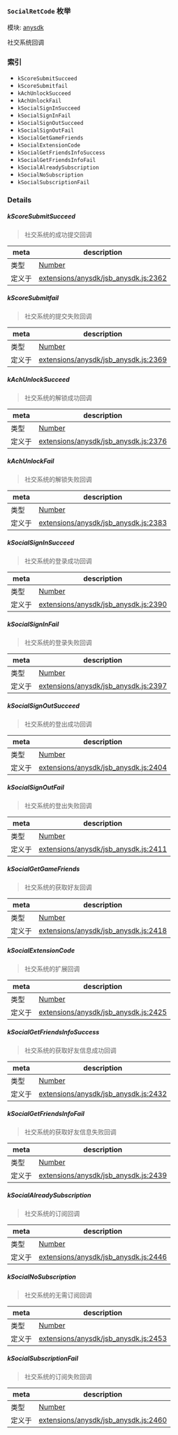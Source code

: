 ### `SocialRetCode` 枚举



模块: [anysdk](../modules/anysdk.md)


社交系统回调


### 索引
  - `kScoreSubmitSucceed`
  - `kScoreSubmitfail`
  - `kAchUnlockSucceed`
  - `kAchUnlockFail`
  - `kSocialSignInSucceed`
  - `kSocialSignInFail`
  - `kSocialSignOutSucceed`
  - `kSocialSignOutFail`
  - `kSocialGetGameFriends`
  - `kSocialExtensionCode`
  - `kSocialGetFriendsInfoSuccess`
  - `kSocialGetFriendsInfoFail`
  - `kSocialAlreadySubscription`
  - `kSocialNoSubscription`
  - `kSocialSubscriptionFail`

### Details


##### kScoreSubmitSucceed

> 社交系统的成功提交回调

| meta | description |
|------|-------------|
| 类型 | <a href="https://developer.mozilla.org/en/JavaScript/Reference/Global_Objects/Number" class="crosslink external" target="_blank">Number</a> |
| 定义于 | [extensions/anysdk/jsb_anysdk.js:2362](https://github.com/cocos-creator/engine/blob/8f14bc42a40e57c2d3b846c4f7f26f1a1753232c/extensions/anysdk/jsb_anysdk.js#L2362) |



##### kScoreSubmitfail

> 社交系统的提交失败回调

| meta | description |
|------|-------------|
| 类型 | <a href="https://developer.mozilla.org/en/JavaScript/Reference/Global_Objects/Number" class="crosslink external" target="_blank">Number</a> |
| 定义于 | [extensions/anysdk/jsb_anysdk.js:2369](https://github.com/cocos-creator/engine/blob/8f14bc42a40e57c2d3b846c4f7f26f1a1753232c/extensions/anysdk/jsb_anysdk.js#L2369) |



##### kAchUnlockSucceed

> 社交系统的解锁成功回调

| meta | description |
|------|-------------|
| 类型 | <a href="https://developer.mozilla.org/en/JavaScript/Reference/Global_Objects/Number" class="crosslink external" target="_blank">Number</a> |
| 定义于 | [extensions/anysdk/jsb_anysdk.js:2376](https://github.com/cocos-creator/engine/blob/8f14bc42a40e57c2d3b846c4f7f26f1a1753232c/extensions/anysdk/jsb_anysdk.js#L2376) |



##### kAchUnlockFail

> 社交系统的解锁失败回调

| meta | description |
|------|-------------|
| 类型 | <a href="https://developer.mozilla.org/en/JavaScript/Reference/Global_Objects/Number" class="crosslink external" target="_blank">Number</a> |
| 定义于 | [extensions/anysdk/jsb_anysdk.js:2383](https://github.com/cocos-creator/engine/blob/8f14bc42a40e57c2d3b846c4f7f26f1a1753232c/extensions/anysdk/jsb_anysdk.js#L2383) |



##### kSocialSignInSucceed

> 社交系统的登录成功回调

| meta | description |
|------|-------------|
| 类型 | <a href="https://developer.mozilla.org/en/JavaScript/Reference/Global_Objects/Number" class="crosslink external" target="_blank">Number</a> |
| 定义于 | [extensions/anysdk/jsb_anysdk.js:2390](https://github.com/cocos-creator/engine/blob/8f14bc42a40e57c2d3b846c4f7f26f1a1753232c/extensions/anysdk/jsb_anysdk.js#L2390) |



##### kSocialSignInFail

> 社交系统的登录失败回调

| meta | description |
|------|-------------|
| 类型 | <a href="https://developer.mozilla.org/en/JavaScript/Reference/Global_Objects/Number" class="crosslink external" target="_blank">Number</a> |
| 定义于 | [extensions/anysdk/jsb_anysdk.js:2397](https://github.com/cocos-creator/engine/blob/8f14bc42a40e57c2d3b846c4f7f26f1a1753232c/extensions/anysdk/jsb_anysdk.js#L2397) |



##### kSocialSignOutSucceed

> 社交系统的登出成功回调

| meta | description |
|------|-------------|
| 类型 | <a href="https://developer.mozilla.org/en/JavaScript/Reference/Global_Objects/Number" class="crosslink external" target="_blank">Number</a> |
| 定义于 | [extensions/anysdk/jsb_anysdk.js:2404](https://github.com/cocos-creator/engine/blob/8f14bc42a40e57c2d3b846c4f7f26f1a1753232c/extensions/anysdk/jsb_anysdk.js#L2404) |



##### kSocialSignOutFail

> 社交系统的登出失败回调

| meta | description |
|------|-------------|
| 类型 | <a href="https://developer.mozilla.org/en/JavaScript/Reference/Global_Objects/Number" class="crosslink external" target="_blank">Number</a> |
| 定义于 | [extensions/anysdk/jsb_anysdk.js:2411](https://github.com/cocos-creator/engine/blob/8f14bc42a40e57c2d3b846c4f7f26f1a1753232c/extensions/anysdk/jsb_anysdk.js#L2411) |



##### kSocialGetGameFriends

> 社交系统的获取好友回调

| meta | description |
|------|-------------|
| 类型 | <a href="https://developer.mozilla.org/en/JavaScript/Reference/Global_Objects/Number" class="crosslink external" target="_blank">Number</a> |
| 定义于 | [extensions/anysdk/jsb_anysdk.js:2418](https://github.com/cocos-creator/engine/blob/8f14bc42a40e57c2d3b846c4f7f26f1a1753232c/extensions/anysdk/jsb_anysdk.js#L2418) |



##### kSocialExtensionCode

> 社交系统的扩展回调

| meta | description |
|------|-------------|
| 类型 | <a href="https://developer.mozilla.org/en/JavaScript/Reference/Global_Objects/Number" class="crosslink external" target="_blank">Number</a> |
| 定义于 | [extensions/anysdk/jsb_anysdk.js:2425](https://github.com/cocos-creator/engine/blob/8f14bc42a40e57c2d3b846c4f7f26f1a1753232c/extensions/anysdk/jsb_anysdk.js#L2425) |



##### kSocialGetFriendsInfoSuccess

> 社交系统的获取好友信息成功回调

| meta | description |
|------|-------------|
| 类型 | <a href="https://developer.mozilla.org/en/JavaScript/Reference/Global_Objects/Number" class="crosslink external" target="_blank">Number</a> |
| 定义于 | [extensions/anysdk/jsb_anysdk.js:2432](https://github.com/cocos-creator/engine/blob/8f14bc42a40e57c2d3b846c4f7f26f1a1753232c/extensions/anysdk/jsb_anysdk.js#L2432) |



##### kSocialGetFriendsInfoFail

> 社交系统的获取好友信息失败回调

| meta | description |
|------|-------------|
| 类型 | <a href="https://developer.mozilla.org/en/JavaScript/Reference/Global_Objects/Number" class="crosslink external" target="_blank">Number</a> |
| 定义于 | [extensions/anysdk/jsb_anysdk.js:2439](https://github.com/cocos-creator/engine/blob/8f14bc42a40e57c2d3b846c4f7f26f1a1753232c/extensions/anysdk/jsb_anysdk.js#L2439) |



##### kSocialAlreadySubscription

> 社交系统的订阅回调

| meta | description |
|------|-------------|
| 类型 | <a href="https://developer.mozilla.org/en/JavaScript/Reference/Global_Objects/Number" class="crosslink external" target="_blank">Number</a> |
| 定义于 | [extensions/anysdk/jsb_anysdk.js:2446](https://github.com/cocos-creator/engine/blob/8f14bc42a40e57c2d3b846c4f7f26f1a1753232c/extensions/anysdk/jsb_anysdk.js#L2446) |



##### kSocialNoSubscription

> 社交系统的无需订阅回调

| meta | description |
|------|-------------|
| 类型 | <a href="https://developer.mozilla.org/en/JavaScript/Reference/Global_Objects/Number" class="crosslink external" target="_blank">Number</a> |
| 定义于 | [extensions/anysdk/jsb_anysdk.js:2453](https://github.com/cocos-creator/engine/blob/8f14bc42a40e57c2d3b846c4f7f26f1a1753232c/extensions/anysdk/jsb_anysdk.js#L2453) |



##### kSocialSubscriptionFail

> 社交系统的订阅失败回调

| meta | description |
|------|-------------|
| 类型 | <a href="https://developer.mozilla.org/en/JavaScript/Reference/Global_Objects/Number" class="crosslink external" target="_blank">Number</a> |
| 定义于 | [extensions/anysdk/jsb_anysdk.js:2460](https://github.com/cocos-creator/engine/blob/8f14bc42a40e57c2d3b846c4f7f26f1a1753232c/extensions/anysdk/jsb_anysdk.js#L2460) |


